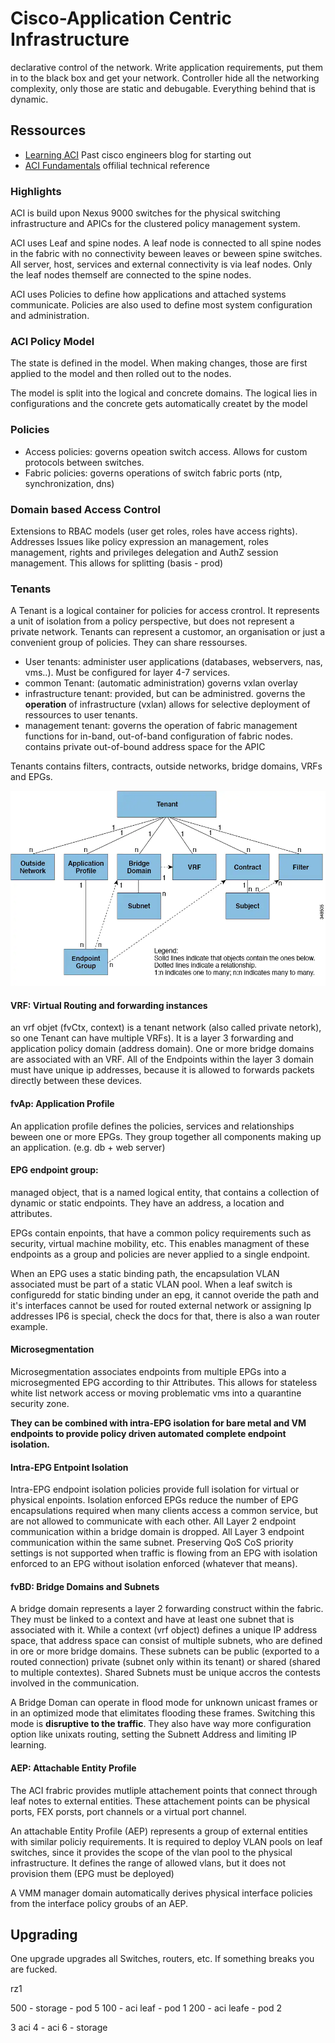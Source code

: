 # Cisco-Application Centric Infrastructure

declarative control of the network.
Write application requirements, put them in to the black box and get your network.
Controller hide all the networking complexity, only those are static and debugable.
Everything behind that is dynamic.

## Ressources

- [Learning ACI](https://adamraffe.com/learning-aci/)
Past cisco engineers blog for starting out
- [ACI Fundamentals](https://www.cisco.com/c/en/us/td/docs/switches/datacenter/aci/apic/sw/1-x/aci-fundamentals/b_ACI-Fundamentals.html)
offilial technical reference

### Highlights

ACI is build upon Nexus 9000 switches for the physical switching infrastructure and APICs for the clustered policy management system.

ACI uses Leaf and spine nodes. A leaf node is connected to all spine nodes in the fabric with no connectivity beween leaves or beween spine switches.
All server, host, services and external connectivity is via leaf nodes.
Only the leaf nodes themself are connected to the spine nodes.

ACI uses Policies to define how applications and attached systems communicate.
Policies are also used to define most system configuration and administration.



### ACI Policy Model

The state is defined in the model.
When making changes, those are first applied to the model and then rolled out to the nodes.

The model is split into the logical and concrete domains.
The logical lies in configurations and the concrete gets automatically createt by the model

### Policies

- Access policies:
governs opeation switch access.
Allows for custom protocols between switches.
- Fabric policies:
governs operations of switch fabric ports (ntp, synchronization, dns)

### Domain based Access Control

Extensions to RBAC models (user get roles, roles have access rights).
Addresses Issues like policy expression an management, roles management, rights and privileges delegation and AuthZ session management. 
This allows for splitting (basis - prod)

### Tenants

A Tenant is a logical container for policies for access crontrol.
It represents a unit of isolation from a policy perspective, but does not represent a private network.
Tenants can represent a customor, an organisation or just a convenient group of policies.
They can share ressourses.

- User tenants: 
administer user applications (databases, webservers, nas, vms..).
Must be configured for layer 4-7 services.
- common Tenant:
(automatic administration) governs vxlan overlay
- infrastructure tenant: 
provided, but can be administred.
governs the __operation__ of infrastructure (vxlan)
allows for selective deployment of ressources to user tenants.
- management tenant:
governs the operation of fabric management functions for in-band, out-of-band configuration of fabric nodes.
contains private out-of-bound address space for the APIC 

Tenants contains filters, contracts, outside networks, bridge domains, VRFs and EPGs.

![pic](./pics/tenant.webp)

#### VRF: Virtual Routing and forwarding instances

an vrf objet (fvCtx, context) is a tenant network (also called private netork), so one Tenant can have multiple VRFs).
It is a layer 3 forwarding and application policy domain (address domain).
One or more bridge domains are associated with an VRF.
All of the Endpoints within the layer 3 domain must have unique ip addresses, because it is allowed to forwards packets directly between these devices.

#### fvAp: Application Profile

An application profile defines the policies, services and relationships beween one or more EPGs.
They group together all components making up an application. (e.g. db + web server)

#### EPG endpoint group: 

managed object, that is a named logical entity, that contains a collection of dynamic or static endpoints.
They have an address, a location and attributes.

EPGs contain enpoints, that have a common policy requirements such as security, virtual machine mobility, etc.
This enables managment of these endpoints as a group and policies are never applied to a single endpoint.

When an EPG uses a static binding path, the encapsulation VLAN associated must be part of a static VLAN pool.
When a leaf switch is configuredd for static binding under an epg, 
it cannot overide the path and it's interfaces  cannot be used for routed external network or assigning Ip addresses
IP6 is special, check the docs for that, there is also a wan router example.

#### Microsegmentation

Microsegmentation associates endpoints from multiple EPGs into a microsegmented EPG according to thir Attributes.
This allows for stateless white list network access or moving problematic vms into a quarantine security zone.

__They can be combined with intra-EPG isolation for bare metal and VM endpoints to provide policy driven automated complete endpoint isolation.__

#### Intra-EPG Entpoint Isolation

Intra-EPG endpoint isolation policies  provide full isolation for virtual or physical enpoints.
Isolation enforced EPGs reduce the number of EPG encapsulations required when many clients access a common service, 
but are not allowed to communicate with each other.
All Layer 2 endpoint communication within a bridge domain is dropped.
All Layer 3 endpoint communication within the same subnet.
Preserving QoS CoS priority settings is not supported when traffic is flowing from an EPG with isolation enforced to an EPG without isolation enforced
(whatever that means).


#### fvBD: Bridge Domains and Subnets

A bridge domain represents a layer 2 forwarding construct within the fabric.
They must be linked to a context and have at least one subnet that is associated with it.
While a context (vrf object) defines a unique IP address space, that address space can consist of multiple subnets, who are defined in ore or more bridge domains.
These subnets can be public (exported to a routed connection) private (subnet only within its tenant) or shared (shared to multiple contextes).
Shared Subnets must be unique accros the contests involved in the communication.

A Bridge Doman can operate in flood mode for unknown unicast frames or in an optimized mode that elimitates flooding these frames.
Switching this mode is __disruptive to the traffic__. 
They also have way more configuration option like unixats routing, setting the Subnett Address and limiting IP learning.

#### AEP: Attachable Entity Profile

The ACI frabric provides mutliple attachement points that connect through leaf notes to external entities.
These attachement points can be physical ports, FEX porsts, port channels or a virtual port channel.

An attachable Entity Profile (AEP) represents a group of external entities with similar policiy requirements.
It is required to deploy VLAN pools on leaf switches, since it provides the scope of the vlan pool to the physical infrastructure.
It defines the range of allowed vlans, but it does not provision them (EPG must be deployed)

A VMM manager domain automatically derives physical interface policies from the interface policy groubs of an AEP.


## Upgrading

One upgrade upgrades all Switches, routers, etc.
If something breaks you are fucked.

rz1

500 - storage - pod 5
100 - aci leaf  - pod 1
200 - aci leafe - pod 2

3 aci
4 - aci
6 - storage
